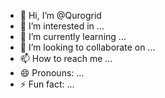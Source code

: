 - 👋 Hi, I’m @Qurogrid
- 👀 I’m interested in ...
- 🌱 I’m currently learning ...
- 💞️ I’m looking to collaborate on ...
- 📫 How to reach me ...
- 😄 Pronouns: ...
- ⚡ Fun fact: ...

<!---
Qurogrid/Qurogrid is a ✨ special ✨ repository because its `README.md` (this file) appears on your GitHub profile.
You can click the Preview link to take a look at your changes.
--->
